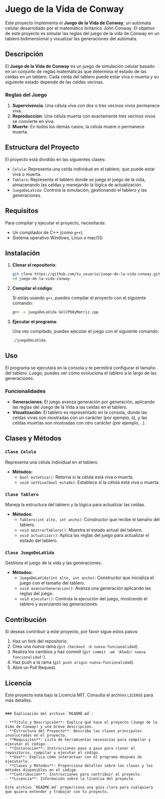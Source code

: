 

# Juego de la Vida de Conway

Este proyecto implementa el **Juego de la Vida de Conway**, un autómata celular desarrollado por el matemático británico John Conway. El objetivo de este proyecto es simular las reglas del juego de la vida de Conway en un tablero bidimensional y visualizar las generaciones del autómata.

## Descripción

El **Juego de la Vida de Conway** es un juego de simulación celular basado en un conjunto de reglas matemáticas que determina el estado de las celdas en un tablero. Cada celda del tablero puede estar viva o muerta y su siguiente estado depende de las celdas vecinas.

### Reglas del Juego

1. **Supervivencia**: Una célula viva con dos o tres vecinos vivos permanece viva.
2. **Reproducción**: Una célula muerta con exactamente tres vecinos vivos se convierte en viva.
3. **Muerte**: En todos los demás casos, la célula muere o permanece muerta.

## Estructura del Proyecto

El proyecto está dividido en las siguientes clases:

- `Celula`: Representa una celda individual en el tablero, que puede estar viva o muerta.
- `Tablero`: Representa el tablero donde se juega el juego de la vida, almacenando las celdas y manejando la lógica de actualización.
- `JuegoDeLaVida`: Controla la simulación, gestionando el tablero y las generaciones.

## Requisitos

Para compilar y ejecutar el proyecto, necesitarás:

- Un compilador de C++ (como `g++`).
- Sistema operativo Windows, Linux o macOS.

## Instalación

1. **Clonar el repositorio**:

   ```bash
   git clone https://github.com/tu_usuario/juego-de-la-vida-conway.git
   cd juego-de-la-vida-conway
   ```

2. **Compilar el código**:

   Si estás usando `g++`, puedes compilar el proyecto con el siguiente comando:

   ```bash
   g++ -o juegoDeLaVida GolCPOOyMatriz.cpp
   ```

3. **Ejecutar el programa**:

   Una vez compilado, puedes ejecutar el juego con el siguiente comando:

   ```bash
   ./juegoDeLaVida
   ```

## Uso

El programa se ejecutará en la consola y te permitirá configurar el tamaño del tablero. Luego, puedes ver cómo evoluciona el tablero a lo largo de las generaciones.

### Funcionalidades

- **Generaciones**: El juego avanza generación por generación, aplicando las reglas del Juego de la Vida a las celdas en el tablero.
- **Visualización**: El tablero es representado en la consola, donde las celdas vivas son mostradas con un carácter (por ejemplo, `O`), y las celdas muertas son mostradas con otro carácter (por ejemplo, `.`).

## Clases y Métodos

### `Clase Celula`

Representa una célula individual en el tablero.

- **Métodos:**
  - `bool estaViva()`: Retorna si la célula está viva o muerta.
  - `void setViva(bool estado)`: Establece si la célula está viva o muerta.

### `Clase Tablero`

Maneja la estructura del tablero y la lógica para actualizar las celdas.

- **Métodos:**
  - `Tablero(int alto, int ancho)`: Constructor que recibe el tamaño del tablero.
  - `void mostrarTablero()`: Muestra el estado actual del tablero.
  - `void actualizar()`: Aplica las reglas del juego para actualizar el estado del tablero.

### `Clase JuegoDeLaVida`

Gestiona el juego de la vida y las generaciones.

- **Métodos:**
  - `JuegoDeLaVida(int alto, int ancho)`: Constructor que inicializa el juego con el tamaño del tablero.
  - `void avanzarGeneracion()`: Avanza una generación aplicando las reglas del juego.
  - `void ejecutar()`: Controla la ejecución del juego, mostrando el tablero y avanzando las generaciones.

## Contribución

Si deseas contribuir a este proyecto, por favor sigue estos pasos:

1. Haz un fork del repositorio.
2. Crea una nueva rama (`git checkout -b nueva-funcionalidad`).
3. Realiza los cambios y haz commit (`git commit -am 'Añadir nueva funcionalidad'`).
4. Haz push a la rama (`git push origin nueva-funcionalidad`).
5. Abre un Pull Request.

## Licencia

Este proyecto está bajo la Licencia MIT. Consulta el archivo `LICENSE` para más detalles.

```

### Explicación del archivo `README.md`:

- **Título y Descripción**: Explica qué hace el proyecto (Juego de la Vida de Conway) y una breve descripción.
- **Estructura del Proyecto**: Describe las clases principales involucradas en el proyecto.
- **Requisitos**: Lista de herramientas necesarias para compilar y ejecutar el código.
- **Instalación**: Instrucciones paso a paso para clonar el repositorio, compilar y ejecutar el código.
- **Uso**: Explica cómo interactuar con el programa después de ejecutarlo.
- **Clases y Métodos**: Proporciona detalles sobre las clases y los métodos disponibles en el código.
- **Contribución**: Instrucciones para contribuir al proyecto.
- **Licencia**: Información sobre la licencia del proyecto.

Este archivo `README.md` proporciona una guía clara para cualquiera que quiera entender y trabajar con tu proyecto.

